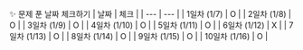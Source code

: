  ✨ 문제 푼 날짜 체크하기
| 날짜 | 체크 |
| --- | --- |
| 1일차 (1/7) | O |
| 2일차 (1/8) | O |
| 3일차 (1/9) | O |
| 4일차 (1/10) | O |
| 5일차 (1/11) | O |
| 6일차 (1/12) | X |
| 7일차 (1/13) | O |
| 8일차 (1/14) | O |
| 9일차 (1/15) | O |
| 10일차 (1/16) | O |
